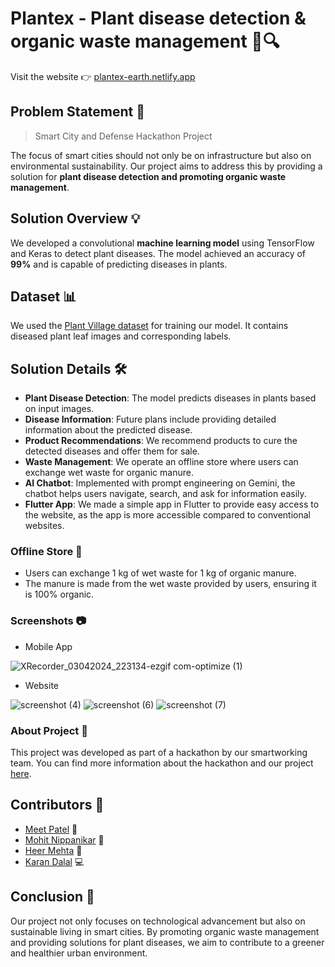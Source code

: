 
# Plantex - Plant disease detection & organic waste management 🌿🔍
Visit the website 👉 [plantex-earth.netlify.app](https://plantex-earth.netlify.app/)

## Problem Statement 🎯
> Smart City and Defense Hackathon Project

The focus of smart cities should not only be on infrastructure but also on environmental sustainability. Our project aims to address this by providing a solution for **plant disease detection and promoting organic waste management**.

## Solution Overview 💡
We developed a convolutional **machine learning model** using TensorFlow and Keras to detect plant diseases. The model achieved an accuracy of **99%** and is capable of predicting diseases in plants.

## Dataset 📊
We used the [Plant Village dataset](https://www.kaggle.com/datasets/emmarex/plantdisease) for training our model. It contains diseased plant leaf images and corresponding labels.

## Solution Details 🛠️
- **Plant Disease Detection**: The model predicts diseases in plants based on input images.
- **Disease Information**: Future plans include providing detailed information about the predicted disease.
- **Product Recommendations**: We recommend products to cure the detected diseases and offer them for sale.
- **Waste Management**: We operate an offline store where users can exchange wet waste for organic manure.
-  **AI Chatbot**: Implemented with prompt engineering on Gemini, the chatbot helps users navigate, search, and ask for information easily.
- **Flutter App**: We made a simple app in Flutter to provide easy access to the website, as the app is more accessible compared to conventional websites.

### Offline Store 🔄
- Users can exchange 1 kg of wet waste for 1 kg of organic manure.
- The manure is made from the wet waste provided by users, ensuring it is 100% organic.

### Screenshots 📷
  
- Mobile App

![XRecorder_03042024_223134-ezgif com-optimize (1)](https://github.com/meet244/Plantex/assets/83262693/4e3ff404-a670-4883-bc7b-b4211e378546)


- Website

![screenshot (4)](https://github.com/meet244/Plantex/assets/83262693/6eab01eb-6f9b-4174-9f83-564409e216c0)
![screenshot (6)](https://github.com/meet244/Plantex/assets/83262693/8645cf87-2cde-4470-881e-80e52c816d0e)
![screenshot (7)](https://github.com/meet244/Plantex/assets/83262693/8bf6c91f-a116-4119-bec4-32f6b9287a58)

### About Project 🤔

This project was developed as part of a hackathon by our smartworking team. You can find more information about the hackathon and our project [here](https://www.linkedin.com/posts/meet244_hackathon-plantdisease-plant-activity-7181509765536104448-E_48?utm_source=share&utm_medium=member_desktop).

## Contributors 🤝

-   [Meet Patel](https://github.com/meet244) 🚀
-   [Mohit Nippanikar](https://github.com/Mohit-Nippanikar78) 🎉
-   [Heer Mehta](https://github.com/heer-s-mehta) 🌟
-   [Karan Dalal](https://github.com/karandalal27) 💻

## Conclusion 🌱
Our project not only focuses on technological advancement but also on sustainable living in smart cities. By promoting organic waste management and providing solutions for plant diseases, we aim to contribute to a greener and healthier urban environment.
